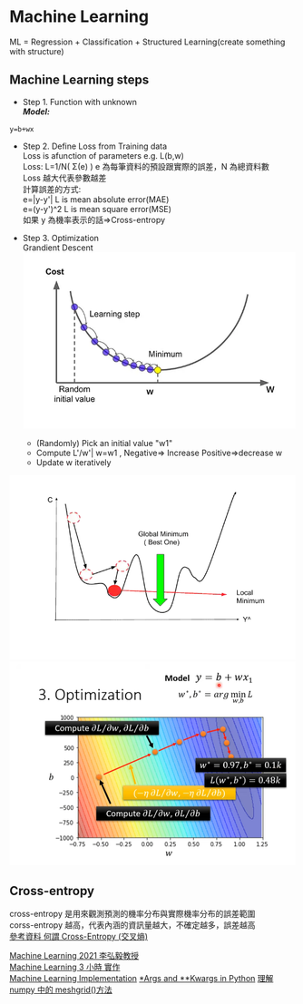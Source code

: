 # Machine Learning

ML = Regression + Classification + Structured Learning(create something with structure)

## Machine Learning steps

- Step 1. Function with unknown  
  **_Model:_**

```
y=b+wx
```

- Step 2. Define Loss from Training data  
  Loss is afunction of parameters e.g. L(b,w)  
  Loss: L=1/N( Σ(e) ) e 為每筆資料的預設跟實際的誤差，N 為總資料數  
  Loss 越大代表參數越差  
  計算誤差的方式:  
  e=|y-y'| L is mean absolute error(MAE)  
  e=(y-y')^2 L is mean square error(MSE)  
  如果 y 為機率表示的話=>Cross-entropy

- Step 3. Optimization  
  Grandient Descent  
  ![Gradient descent](../images/Gradient%20descent.png "Gradient descent")
  - (Randomly) Pick an initial value "w1"
  - Compute L'/w'| w=w1 , Negative=> Increase Positive=>decrease w
  - Update w iteratively

![Global minima & Local minima](../images/Global%20minima%20&%20Local%20minima.png "Global minima & Local minima")  
![Optimization](../images/Optimization.png "Optimization")

## Cross-entropy

cross-entropy 是用來觀測預測的機率分布與實際機率分布的誤差範圍  
corss-entropy 越高，代表內涵的資訊量越大，不確定越多，誤差越高  
[參考資料 何謂 Cross-Entropy (交叉熵)](https://r23456999.medium.com/%E4%BD%95%E8%AC%82-cross-entropy-%E4%BA%A4%E5%8F%89%E7%86%B5-b6d4cef9189d)

[Machine Learning 2021 李弘毅教授](https://www.youtube.com/@HungyiLeeNTU)  
[Machine Learning 3 小時 實作](https://www.youtube.com/watch?v=wm9yR1VspPs)  
[Machine Learning Implementation](https://www.tutorialspoint.com/machine_learning/machine_learning_implementing.htm)
[\*Args and \*\*Kwargs in Python](https://www.youtube.com/watch?v=4jBJhCaNrWU&t=19s)
[理解 numpy 中的 meshgrid()方法](https://wangyeming.github.io/2018/11/12/numpy-meshgrid/)
